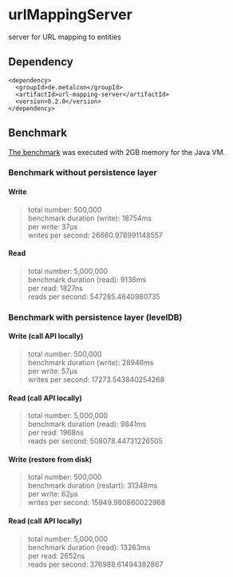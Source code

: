 # urlMappingServer

server for URL mapping to entities

## Dependency

    <dependency>
      <groupId>de.metalcon</groupId>
      <artifactId>url-mapping-server</artifactId>
      <version>0.2.0</version>
    </dependency>

## Benchmark

[The benchmark](src/test/java/de/metalcon/urlmappingserver/Benchmark.java) was executed with 2GB memory for the Java VM.

### Benchmark without persistence layer

#### Write
>total number: 500,000  
>benchmark duration (write): 18754ms  
>per write: 37µs  
>writes per second: 26660.978991148557  


#### Read
>total number: 5,000,000  
>benchmark duration (read): 9136ms  
>per read: 1827ns  
>reads per second: 547285.4640980735  

### Benchmark with persistence layer (levelDB)

#### Write (call API locally)
>total number: 500,000  
>benchmark duration (write): 28946ms  
>per write: 57µs  
>writes per second: 17273.543840254268  

#### Read (call API locally)
>total number: 5,000,000  
>benchmark duration (read): 9841ms  
>per read: 1968ns  
>reads per second: 508078.44731226505  

#### Write (restore from disk)
>total number: 500,000  
>benchmark duration (restart): 31348ms  
>per write: 62µs  
>writes per second: 15949.980860022968  

#### Read (call API locally)
>total number: 5,000,000  
>benchmark duration (read): 13263ms  
>per read: 2652ns  
>reads per second: 376988.61494382867  
